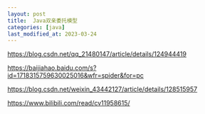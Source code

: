 ```yaml
---
layout: post
title:  Java双亲委托模型
categories: [java]
last_modified_at: 2023-03-24
---
```


https://blog.csdn.net/qq_21480147/article/details/124944419

https://baijiahao.baidu.com/s?id=1718315759630025016&wfr=spider&for=pc

https://blog.csdn.net/weixin_43442127/article/details/128515957

https://www.bilibili.com/read/cv11958615/
